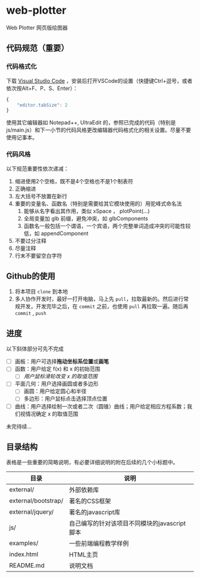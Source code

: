 # web-plotter
Web Plotter
网页版绘图器

## 代码规范（重要）

### 代码格式化

下载
[Visual Studio Code](https://code.visualstudio.com/docs/?dv=win)
，安装后打开VSCode的设置（快捷键Ctrl+逗号，或者依次按Alt+F、P、S、Enter）：

```javascript
{
    "editor.tabSize": 2
}
```
使用其它编辑器如 Notepad++, UltraEdit 的，参照已完成的代码（特别是 js/main.js）和下一小节的代码风格更改编辑器代码格式化的相关设置。尽量不要使用记事本。

### 代码风格

以下规范重要性依次递减：

1. 缩进使用2个空格，既不是4个空格也不是1个制表符
1. 正确缩进
1. 左大括号不放置在新行
1. 重要的变量名、函数名（特别是需要给其它模块使用的）用驼峰式命名法
   1. 能够从名字看出其作用，类似 xSpace ， plotPoint(...)
   1. 全局变量加 glb 前缀，避免冲突，如 glbComponents
   1. 函数名一般包括一个谓语，一个宾语，两个完整单词造成冲突的可能性较低，如 appendComponent
1. 不要过分注释
1. 尽量注释
1. 行末不要留空白字符

## Github的使用

1. 将本项目 `clone` 到本地
1. 多人协作开发时，最好一打开电脑，马上先 `pull`，拉取最新的。然后进行常规开发，开发完毕之后，在 `commit` 之前，也使用 `pull` 再拉取一遍。随后再 `commit` , `push`

## 进度

以下斜体部分可先不完成

- [ ] 画板：用户可选择**拖动坐标系位置**或**画笔**
- [ ] 函数：用户给定 f(x) 和 x 的初始范围
    - [ ] *用户鼠标滑轮改变 x 的取值范围*
- [ ] 平面几何：用户选择画圆或者多边形
    - [ ] 画圆：用户给定圆心和半径
    - [ ] 多边形：用户鼠标点击选择顶点位置
- [ ] 曲线：用户选择绘制一次或者二次（圆锥）曲线；用户给定相应方程系数；我们视情况确定 x 的取值范围

未完待续...

## 目录结构

表格是一些重要的简略说明，有必要详细说明的附在后续的几个小标题中。

| 目录 | 说明 |
| --- | --- |
| external/ | 外部依赖库 |
| external/bootstrap/ | 著名的CSS框架 |
| external/jquery/ | 著名的javascript库 |
| js/ | 自己编写的针对该项目不同模块的javascript脚本 |
| examples/ | 一些前端编程教学样例 |
| index.html | HTML主页 |
| README.md | 说明文档 |